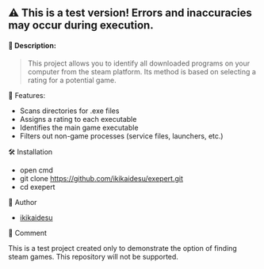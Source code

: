 ## ⚠️ This is a test version! Errors and inaccuracies may occur during execution.
#### 📝 Description: 
> This project allows you to identify all downloaded programs on your computer from the steam platform. Its method is based on selecting a rating for a potential game.

🚀 Features:
- Scans directories for .exe files
- Assigns a rating to each executable
- Identifies the main game executable
- Filters out non-game processes (service files, launchers, etc.)

🛠️ Installation
- open cmd
- git clone https://github.com/ikikaidesu/exepert.git
- cd exepert

👤 Author
- [ikikaidesu](https://github.com/ikikaidesu)

📌 Comment

This is a test project created only to demonstrate the option of finding steam games. This repository will not be supported.
